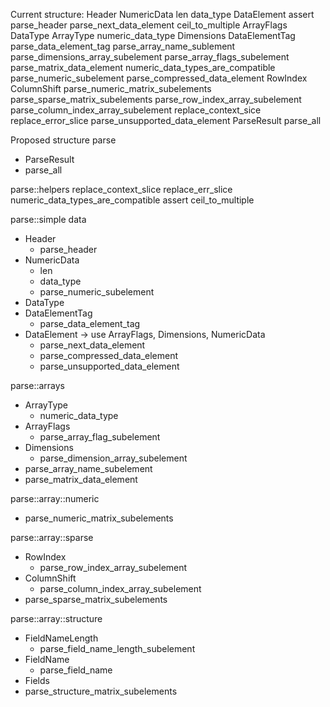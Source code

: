 Current structure:
Header
NumericData
  len
  data_type
DataElement
assert
parse_header
parse_next_data_element
ceil_to_multiple
ArrayFlags
DataType
ArrayType
  numeric_data_type
Dimensions
DataElementTag
parse_data_element_tag
parse_array_name_sublement
parse_dimensions_array_subelement
parse_array_flags_subelement
parse_matrix_data_element
numeric_data_types_are_compatible
parse_numeric_subelement
parse_compressed_data_element
RowIndex
ColumnShift
parse_numeric_matrix_subelements
parse_sparse_matrix_subelements
parse_row_index_array_subelement
parse_column_index_array_subelement
replace_context_sice
replace_error_slice
parse_unsupported_data_element
ParseResult
parse_all

Proposed structure
parse
 - ParseResult
 - parse_all

parse::helpers
 replace_context_slice
 replace_err_slice
 numeric_data_types_are_compatible
 assert
 ceil_to_multiple

parse::simple data
 - Header
   - parse_header
 - NumericData
     - len
     - data_type
   - parse_numeric_subelement
 - DataType
 - DataElementTag
   - parse_data_element_tag
 - DataElement -> use ArrayFlags, Dimensions, NumericData
   - parse_next_data_element
   - parse_compressed_data_element
   - parse_unsupported_data_element

parse::arrays
 - ArrayType
   - numeric_data_type
 - ArrayFlags
   - parse_array_flag_subelement
 - Dimensions
   - parse_dimension_array_subelement
 - parse_array_name_subelement
 - parse_matrix_data_element

parse::array::numeric
 - parse_numeric_matrix_subelements

parse::array::sparse
 - RowIndex
   - parse_row_index_array_subelement
 - ColumnShift
   - parse_column_index_array_subelement
 - parse_sparse_matrix_subelements

parse::array::structure
 - FieldNameLength
   - parse_field_name_length_subelement
 - FieldName
   - parse_field_name
 - Fields
 - parse_structure_matrix_subelements